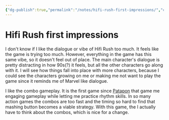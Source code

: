 ```yaml
---
{"dg-publish":true,"permalink":"/notes/hifi-rush-first-impressions/","created":"2023-12-31T15:12:34.048+09:00","updated":"2023-12-31T15:21:14.249+09:00"}
---
```


# Hifi Rush first impressions

I don't know if I like the dialogue or vibe of Hifi Rush too much. It feels like the game is trying too much. However, everything in the game has this same vibe, so it doesn't feel out of place. The main character's dialogue is pretty distracting in how 90s(?) it feels, but all the other characters go along with it. I will see how things fall into place with more characters, because I could see the characters growing on me or making me not want to play the game since it reminds me of Marvel like dialogue.

I like the combo gameplay. It is the first game since [Patapon](https://en.wikipedia.org/wiki/Patapon) that game me engaging gameplay while letting me practice rhythm skills. In so many action games the combos are too fast and the timing so hard to find that mashing button becomes a viable strategy. With this game, the I actually have to think about the combos, which is nice for a change.
